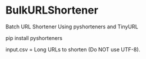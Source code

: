 # BulkURLShortener
Batch URL Shortener Using pyshorteners and TinyURL

pip install pyshorteners

input.csv = Long URLs to shorten (Do NOT use UTF-8).

